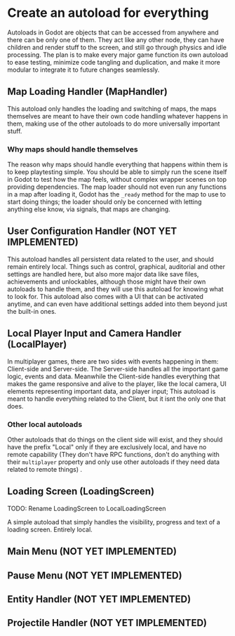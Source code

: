 # Create an autoload for everything

Autoloads in Godot are objects that can be accessed from anywhere and there can be only one of them. They act like any other node, they can have children and render stuff to the screen, and still go through physics and idle processing.
The plan is to make every major game function its own autoload to ease testing, minimize code tangling and duplication, and make it more modular to integrate it to future changes seamlessly.

## Map Loading Handler (MapHandler)
This autoload only handles the loading and switching of maps, the maps themselves are meant to have their own code handling whatever happens in them, making use of the other autoloads to do more universally important stuff.

### Why maps should handle themselves
The reason why maps should handle everything that happens within them is to keep playtesting simple. You should be able to simply run the scene itself in Godot to test how the map feels, without complex wrapper scenes on top providing dependencies. The map loader should not even run any functions in a map after loading it, Godot has the `_ready` method for the map to use to start doing things; the loader should only be concerned with letting anything else know, via signals, that maps are changing.

## User Configuration Handler (**NOT YET IMPLEMENTED**)
This autoload handles all persistent data related to the user, and should remain entirely local. Things such as control, graphical, auditorial and other settings are handled here, but also more major data like save files, achievements and unlockables, although those might have their own autoloads to handle them, and they will use this autoload for knowing what to look for.
This autoload also comes with a UI that can be activated anytime, and can even have additional settings added into them beyond just the built-in ones.

## Local Player Input and Camera Handler (LocalPlayer)
In multiplayer games, there are two sides with events happening in them: Client-side and Server-side. The Server-side handles all the important game logic, events and data. Meanwhile the Client-side handles everything that makes the game responsive and alive to the player, like the local camera, UI elements representing important data, and player input; This autoload is meant to handle everything related to the Client, but it isnt the only one that does. 

### Other local autoloads
Other autoloads that do things on the client side will exist, and they should have the prefix "Local" only if they are exclusively local, and have no remote capability (They don't have RPC functions, don't do anything with their `multiplayer` property and only use other autoloads if they need data related to remote things) .

## Loading Screen (LoadingScreen)
TODO: Rename LoadingScreen to LocalLoadingScreen

A simple autoload that simply handles the visibility, progress and text of a loading screen. Entirely local.

## Main Menu (**NOT YET IMPLEMENTED**)


## Pause Menu (**NOT YET IMPLEMENTED**)

## Entity Handler (**NOT YET IMPLEMENTED**)

## Projectile Handler (**NOT YET IMPLEMENTED**)
